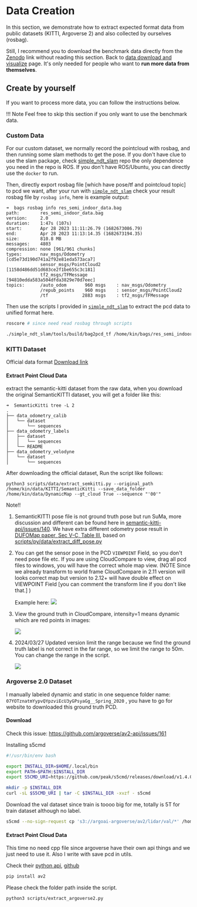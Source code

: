 # Data Creation

In this section, we demonstrate how to extract expected format data from public datasets (KITTI, Argoverse 2) and also collected by ourselves (rosbag). 
<!-- I will add soo -->
Still, I recommend you to download the benchmark data directly from the [Zenodo](https://zenodo.org/records/10886629) link without reading this section. Back to [data download and visualize](index.md#download-benchmark-data) page.
It's only needed for people who want to **run more data from themselves**.

## Create by yourself

If you want to process more data, you can follow the instructions below. 
    
!!! Note
    Feel free to skip this section if you only want to use the benchmark data.    

### Custom Data

For our custom dataset, we normally record the pointcloud with rosbag, and then running some slam methods to get the pose. If you don't have clue to use the slam package, check [simple_ndt_slam](https://github.com/Kin-Zhang/simple_ndt_slam) repo the only dependence you need in the repo is ROS. If you don't have ROS/Ubuntu, you can directly use the `docker` to run.

Then, directly export rosbag file [which have pose/tf and pointcloud topic] to pcd we want, after your run with [`simple_ndt_slam`](https://github.com/Kin-Zhang/simple_ndt_slam) check your result rosbag file by `rosbag info`, here is example output:

```
➜  bags rosbag info res_semi_indoor_data.bag
path:        res_semi_indoor_data.bag
version:     2.0
duration:    1:47s (107s)
start:       Apr 28 2023 11:11:26.79 (1682673086.79)
end:         Apr 28 2023 11:13:14.35 (1682673194.35)
size:        810.8 MB
messages:    4803
compression: none [961/961 chunks]
types:       nav_msgs/Odometry       [cd5e73d190d741a2f92e81eda573aca7]
             sensor_msgs/PointCloud2 [1158d486dd51d683ce2f1be655c3c181]
             tf2_msgs/TFMessage      [94810edda583a504dfda3829e70d7eec]
topics:      /auto_odom       960 msgs    : nav_msgs/Odometry      
             /repub_points    960 msgs    : sensor_msgs/PointCloud2
             /tf             2883 msgs    : tf2_msgs/TFMessage

```

Then use the scripts I provided in [`simple_ndt_slam`](https://github.com/Kin-Zhang/simple_ndt_slam) to extract the pcd data to unified format here.

```bash
roscore # since need read rosbag through scripts

./simple_ndt_slam/tools/build/bag2pcd_tf /home/kin/bags/res_semi_indoor_data.bag /home/kin/data/semindoor /repub_points map 1 # 1 for save raw map also since some methods need use it in the framework.
```

### KITTI Dataset

Official data format [Download link](http://www.semantic-kitti.org/dataset.html#download)

#### Extract Point Cloud Data

extract the semantic-kitti dataset from the raw data, when you download the original SemanticKITTI dataset, you will get a folder like this:
```
➜  SemanticKitti tree -L 2
.
├── data_odometry_calib
│   └── dataset
│       └── sequences
├── data_odometry_labels
│   ├── dataset
│   │   └── sequences
│   └── README
├── data_odometry_velodyne
│   └── dataset
│       └── sequences
```

After downloading the official dataset, Run the script like follows:
```
python3 scripts/data/extract_semkitti.py --original_path /home/kin/data/KITTI/SemanticKitti --save_data_folder /home/kin/data/DynamicMap --gt_cloud True --sequence "'00'" 
```

Note!! 

1. SemanticKITTI pose file is not ground truth pose but run SuMa, more discussion and different can be found here in [semantic-kitti-api/issues/140](https://github.com/PRBonn/semantic-kitti-api/issues/140). We have extra different odometry pose result in [DUFOMap paper, Sec V-C, Table III](https://arxiv.org/pdf/2403.01449), based on [scripts/py/data/extract_diff_pose.py](py/data/extract_diff_pose.py)

2. You can get the sensor pose in the PCD `VIEWPOINT` Field, so you don't need pose file etc. 
   If you are using CloudCompare to view, drag all pcd files to windows, you will have the correct whole map view. 
   (NOTE Since we already transform to world frame CloudCompare in 2.11 version will looks correct map 
   but version to 2.12+ will have double effect on VIEWPOINT Field [you can comment the transform line if you don't like that.] )
	
	Example here:
	![](../assets/imgs/kitti_01_data_demo.png)

3. View the ground truth in CloudCompare, intensity=1 means dynamic which are red points in images:

    ![](../assets/imgs/kitti_gt.png)

4. 2024/03/27 Updated version limit the range because we find the ground truth label is not correct in the far range, so we limit the range to 50m. You can change the range in the script.
   
    ![](../assets/imgs/label_des.png)

<!-- 5. Tracking seq 19, the original pose I cannot parse as previous semantickitti dataset, so I run kiss_icp_pipeline to get new pose file. Replace the original pose file with the new one. And tracking seq 19 gt label max range looks like 40m since I check 50m sitll have some mislabel pedestrians. -->



### Argoverse 2.0 Dataset

I manually labeled dynamic and static in one sequence folder name: `07YOTznatmYypvQYpzviEcU3yGPsyaGg__Spring_2020` , you have to go for website to downloaded this ground truth PCD.

#### Download

Check this issue: https://github.com/argoverse/av2-api/issues/161

Installing s5cmd

```bash
#!/usr/bin/env bash

export INSTALL_DIR=$HOME/.local/bin
export PATH=$PATH:$INSTALL_DIR
export S5CMD_URI=https://github.com/peak/s5cmd/releases/download/v1.4.0/s5cmd_1.4.0_$(uname | sed 's/Darwin/macOS/g')-64bit.tar.gz

mkdir -p $INSTALL_DIR
curl -sL $S5CMD_URI | tar -C $INSTALL_DIR -xvzf - s5cmd
```

Download the val dataset since train is toooo big for me, totally is 5T for train dataset although no label.

```bash
s5cmd --no-sign-request cp 's3://argoai-argoverse/av2/lidar/val/*' /home/kin/bags/av2/val
```

#### Extract Point Cloud Data

This time no need cpp file since argoverse have their own api things and we just need to use it. Also I write with save pcd in utils.

Check their [python api](https://pypi.org/project/av2/), [github](https://github.com/argoverse/av2-api)
```bash
pip install av2
```

Please check the folder path inside the script.
```bash
python3 scripts/extract_argoverse2.py
```


